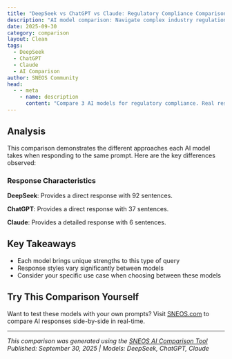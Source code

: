```yaml
---
title: "DeepSeek vs ChatGPT vs Claude: Regulatory Compliance Comparison 2025"
description: "AI model comparison: Navigate complex industry regulations - compliance frameworks..."
date: 2025-09-30
category: comparison
layout: Clean
tags:
  - DeepSeek
  - ChatGPT
  - Claude
  - AI Comparison
author: SNEOS Community
head:
  - - meta
    - name: description
      content: "Compare 3 AI models for regulatory compliance. Real responses from DeepSeek, ChatGPT, Claude with detailed analysis."
---
```


<ChatComparison
  title="DeepSeek vs ChatGPT vs Claude: Regulatory Compliance Comparison 2025"
  prompt="Navigate complex industry regulations - compliance frameworks"
  :responses='{
    "DeepSeek": "Of course. Navigating complex industry regulations and building robust compliance frameworks is a critical function for any modern business. It\u0027s a complex, ongoing process, not a one-time project.\n\nHere is a comprehensive guide to help you understand and manage this challenge, broken down into a strategic approach.\n\n---\n\n### **The Core Philosophy: From Reactive to Proactive**\n\nThe goal is to shift from a reactive stance (\u0022We have to fix this because we got audited\u0022) to a proactive, strategic one (\u0022Our compliance program gives us a competitive advantage and protects our reputation\u0022).\n\n---\n\n### **Part 1: The Foundational Steps for Navigating Regulations**\n\nBefore you can build a framework, you need to understand the landscape.\n\n#### **Step 1: Identification and Inventory**\n*   **What to do:** Systematically identify *all* applicable regulations.\n*   **How to do it:**\n    *   **Jurisdiction:** Identify all geographic areas you operate in (Federal, State/Provincial, International like EU\u0027s GDPR, etc.).\n    *   **Industry-Specific:** These are the core regulations (e.g., HIPAA for healthcare, PCI-DSS for payment cards, SOX for public companies, FISMA for US gov\u0027t contractors, FAA regulations for aerospace).\n    *   **Cross-Industry:** Don\u0027t forget broader laws (e.g., Labor Laws, Anti-Bribery/Anti-Corruption like FCPA/UK Bribery Act, Data Privacy laws like GDPR/CPRA, Environmental regulations).\n    *   **Tools:** Use regulatory tracking software, subscribe to industry newsletters, and engage with industry associations and legal counsel.\n\n#### **Step 2: Analysis and Interpretation**\n*   **What to do:** Understand what the regulations *actually mean* for your specific business operations.\n*   **How to do it:**\n    *   **Break Down Requirements:** Translate legal text into specific, actionable obligations. (e.g., \u0022Ensure data confidentiality\u0022 becomes \u0022Encrypt all customer data at rest and in transit.\u0022).\n    *   **Assess Impact:** Determine the operational, financial, and technical impact of each requirement. Create a risk matrix.\n    *   **Seek Expertise:** This is where legal, compliance officers, and subject matter experts are crucial. Do not rely on guesswork.\n\n#### **Step 3: Gap Analysis**\n*   **What to do:** Compare your current state (\u0022As-Is\u0022) against the regulatory requirements (\u0022To-Be\u0022).\n*   **How to do it:**\n    *   Conduct interviews, review existing policies, and perform technical audits.\n    *   Document every gap, no matter how small. Prioritize them based on risk (likelihood and impact of non-compliance).\n\n---\n\n### **Part 2: Building the Compliance Framework**\n\nA framework is a structured set of guidelines, processes, and controls that ensures ongoing compliance. Think of it as the \u0022operating system\u0022 for your compliance efforts.\n\n#### **Component 1: Governance \u0026 Leadership (The \u0022Tone at the Top\u0022)**\n*   **Executive Sponsorship:** A C-level executive (e.g., Chief Compliance Officer) must own the program and be accountable.\n*   **Compliance Committee:** A cross-functional team (Legal, IT, HR, Operations, Finance) to oversee implementation.\n*   **Charters \u0026 Mandates:** Clearly defined roles, responsibilities, and reporting lines.\n\n#### **Component 2: Policies \u0026 Procedures (The \u0022Rulebook\u0022)**\n*   **Policies:** High-level documents that state your company\u0027s commitment and principles (e.g., \u0022Code of Conduct,\u0022 \u0022Data Protection Policy\u0022).\n*   **Procedures:** Detailed, step-by-step work instructions that employees can follow to implement the policies (e.g., \u0022Procedure for Reporting a Security Incident\u0022).\n*   **Key:** They must be living documents\u2014easily accessible, understood by employees, and regularly updated.\n\n#### **Component 3: Training \u0026 Communication (The \u0022Awareness Engine\u0022)**\n*   **Role-Based Training:** Not everyone needs to know everything. Train employees on the regulations and procedures relevant to their job.\n*   **Ongoing Communication:** Use newsletters, intranet, and team meetings to keep compliance top-of-mind.\n*   **Culture of Compliance:** Foster an environment where employees feel safe reporting potential issues without fear of retribution.\n\n#### **Component 4: Monitoring \u0026 Auditing (The \u0022Checks and Balances\u0022)**\n*   **Continuous Monitoring:** Use technology to automatically track controls (e.g., automated scans for misconfigured servers, log monitoring for unauthorized access).\n*   **Internal Audits:** Regular, scheduled assessments to test the effectiveness of your framework against the regulatory requirements.\n*   **Key Performance/Risk Indicators (KPIs/KRIs):** Metrics to track the health of your compliance program (e.g., number of open gaps, training completion rates, audit findings).\n\n#### **Component 5: Reporting \u0026 Response (The \u0022Nervous System\u0022)**\n*   **Regular Reporting:** Keep leadership and the board informed on the status of compliance, key risks, and incidents.\n*   **Incident Response Plan:** A clear, tested plan for when something goes wrong (e.g., a data breach, a regulatory inquiry). Who do you call? What are the first steps?\n*   **Whistleblower Program:** A secure and anonymous channel for employees to report concerns.\n\n#### **Component 6: Technology \u0026 Tools (The \u0022Force Multiplier\u0022)**\nYou cannot manage modern compliance with spreadsheets and email alone.\n*   **Governance, Risk, and Compliance (GRC) Platforms:** Tools like ServiceNow GRC, RSA Archer, or MetricStream help you centralize regulatory requirements, map them to controls, manage audits, and track issues.\n*   **Regulatory Change Management Tools:** Software that alerts you to new or updated regulations.\n*   **Automation Tools:** For tasks like data collection, evidence gathering, and control testing.\n\n---\n\n### **Part 3: Industry-Specific Nuances**\n\nThe core framework is universal, but the focus changes:\n\n*   **Healthcare (HIPAA):** Extreme focus on data privacy (ePHI), patient rights, and strict access controls. Documentation is paramount.\n*   **Finance (SOX, PCI-DSS, Basel III):** Heavy emphasis on financial controls, data security (especially cardholder data), and extensive, independent auditing.\n*   **Energy \u0026 Manufacturing (EPA, OSHA):** Focus on environmental impact, safety protocols, and physical operational risks.\n*   **Technology (GDPR, CCPA, SaaS):** Centered on data privacy, user consent, data portability, and international data transfer mechanisms.\n\n---\n\n### **Part 4: Common Pitfalls to Avoid**\n\n1.  **Siloed Efforts:** Compliance is not just the legal department\u0027s job. It must be integrated into business processes.\n2.  **\u0022Set and Forget\u0022 Policies:** Your framework will rot if not continuously updated as regulations and your business change.\n3.  **Over-Reliance on Technology:** Tools enable the framework; they are not the framework itself. People and processes are more important.\n4.  **Poor Communication:** If employees don\u0027t understand the \u0022why,\u0022 they won\u0027t follow the \u0022what.\u0022\n5.  **Ignoring the Culture:** A punitive culture will drive issues underground. A culture of openness is your best defense.\n\n### **Conclusion: The Strategic Value**\n\nA well-executed compliance framework is more than just avoiding fines. It:\n*   **Builds Trust:** With customers, partners, and regulators.\n*   **Creates Competitive Advantage:** Demonstrating robust compliance can be a key differentiator in proposals (e.g., in B2B or government contracting).\n*   **Improves Operations:** Often, compliance forces you to streamline and document processes, making them more efficient and secure.\n*   **Enables Growth:** A scalable framework allows you to enter new markets and handle new regulations with confidence.\n\nStart with the foundation, build your framework piece by piece, and foster a culture where compliance is seen as a shared responsibility and a key element of business success.",
    "ChatGPT": "Navigating complex industry regulations and compliance frameworks requires a structured approach to understand, implement, and maintain adherence to relevant laws and standards. Here\u2019s a step-by-step guide to help you manage this effectively:\n\n### 1. Understand Applicable Regulations\n- **Identify Relevant Regulations:** Determine which laws and regulations apply to your industry, geography, and business activities (e.g., GDPR, HIPAA, SOX, PCI-DSS, OSHA).\n- **Consult Legal Experts:** Work with compliance officers or legal counsel to interpret complex or ambiguous regulatory language.\n- **Stay Updated:** Regularly monitor regulatory updates and changes using official government websites, industry associations, or regulatory compliance subscriptions.\n\n### 2. Map Out Compliance Requirements\n- **Create a Compliance Matrix:** Document each requirement, responsible parties, deadlines, and impact on business operations.\n- **Risk Assessment:** Evaluate risks related to non-compliance or partial compliance and prioritize efforts accordingly.\n\n### 3. Develop Policies and Procedures\n- **Policy Creation:** Draft clear policies that align with regulatory requirements.\n- **Standard Operating Procedures (SOPs):** Define detailed steps to implement policies consistently.\n- **Employee Training:** Educate employees on policies, compliance importance, and their roles.\n\n### 4. Implement Controls and Monitoring\n- **Internal Controls:** Establish technical, physical, and administrative controls to meet compliance standards.\n- **Compliance Tools:** Use software solutions to automate monitoring, reporting, and auditing processes.\n- **Continuous Monitoring:** Conduct regular audits, self-assessments, and control testing.\n\n### 5. Document Everything\n- **Maintain Records:** Keep comprehensive records of compliance activities, decisions, and evidence of adherence.\n- **Audit Trails:** Ensure traceability for all key compliance-related actions.\n\n### 6. Address Issues Promptly\n- **Incident Management:** Create processes for identifying, reporting, and resolving compliance breaches.\n- **Corrective Actions:** Develop plans to fix gaps and prevent recurrence.\n\n### 7. Engage Stakeholders\n- **Communicate:** Keep internal and external stakeholders informed about compliance status.\n- **Third-Party Compliance:** Manage and monitor compliance among vendors and partners.\n\n### 8. Continual Improvement\n- **Regular Reviews:** Periodically revisit compliance programs to update for new risks and regulations.\n- **Benchmarking:** Compare practices against industry best practices.\n- **Feedback Loop:** Incorporate feedback from audits and staff to enhance compliance efforts.\n\n---\n\n### Additional Tips\n- Consider obtaining industry certifications (e.g., ISO 27001) as evidence of compliance maturity.\n- Use regulatory technology (RegTech) solutions to streamline compliance management.\n- Foster a culture of compliance within your organization starting from leadership.\n\nIf you have a specific industry or regulation in mind, I can provide more tailored guidance!",
    "Claude": "# Navigating Complex Industry Regulations: Compliance Frameworks\n\n## Understanding Compliance Frameworks\n\n### Core Components\n- **Regulatory Requirements**: Specific rules and standards mandated by authorities\n- **Internal Policies**: Organization-specific procedures and controls\n- **Risk Management**: Identification and mitigation of compliance risks\n- **Monitoring \u0026 Reporting**: Ongoing oversight and documentation\n- **Training \u0026 Awareness**: Employee education and competency development\n\n## Key Industry Frameworks\n\n### Financial Services\n**SOX (Sarbanes-Oxley)**\n- Financial reporting accuracy\n- Internal controls documentation\n- Executive certification requirements\n\n**PCI DSS (Payment Card Industry)**\n- Secure payment processing\n- Data encryption standards\n- Regular security assessments\n\n**Basel III**\n- Capital adequacy requirements\n- Risk management standards\n- Liquidity coverage ratios\n\n### Healthcare\n**HIPAA (Health Insurance Portability)**\n- Patient data privacy\n- Security safeguards\n- Breach notification requirements\n\n**FDA Regulations**\n- Clinical trial protocols\n- Drug manufacturing standards\n- Medical device approvals\n\n### Technology \u0026 Data\n**GDPR (General Data Protection Regulation)**\n- Data subject rights\n- Privacy by design\n- Breach notification (72-hour rule)\n\n**ISO 27001**\n- Information security management\n- Risk assessment processes\n- Continuous improvement cycles\n\n## Building an Effective Compliance Framework\n\n### 1. Assessment \u0026 Gap Analysis\n\u0060\u0060\u0060\nCurrent State \u2192 Regulatory Requirements \u2192 Gap Identification \u2192 Priority Matrix\n\u0060\u0060\u0060\n\n### 2. Framework Design\n- **Governance Structure**\n  - Compliance committee\n  - Clear roles and responsibilities\n  - Escalation procedures\n\n- **Policy Development**\n  - Risk-based approach\n  - Clear, actionable procedures\n  - Regular review cycles\n\n### 3. Implementation Strategy\n- **Phased Rollout**\n  - Critical compliance areas first\n  - Resource allocation planning\n  - Change management support\n\n- **Technology Integration**\n  - Compliance management systems\n  - Automated monitoring tools\n  - Reporting dashboards\n\n### 4. Monitoring \u0026 Maintenance\n- **Continuous Monitoring**\n  - Real-time compliance tracking\n  - Key performance indicators\n  - Regular audits and assessments\n\n- **Updates \u0026 Improvements**\n  - Regulatory change management\n  - Lessons learned integration\n  - Framework optimization\n\n## Best Practices for Complex Regulations\n\n### Multi-Jurisdictional Compliance\n- **Mapping Requirements**\n  - Identify overlapping regulations\n  - Document jurisdiction-specific requirements\n  - Create unified compliance matrix\n\n- **Harmonization Strategies**\n  - Common control frameworks\n  - Standardized reporting formats\n  - Centralized governance model\n\n### Risk-Based Approach\n- **Risk Assessment**\n  - Regulatory impact analysis\n  - Probability and severity ratings\n  - Resource allocation priorities\n\n- **Control Design**\n  - Preventive vs. detective controls\n  - Automated vs. manual processes\n  - Cost-benefit analysis\n\n## Common Compliance Challenges\n\n### Resource Constraints\n- **Solutions**\n  - Prioritize high-risk areas\n  - Leverage technology automation\n  - Consider outsourcing options\n  - Cross-functional team utilization\n\n### Regulatory Changes\n- **Management Strategies**\n  - Regulatory intelligence systems\n  - Industry association participation\n  - Legal counsel engagement\n  - Change impact assessments\n\n### Documentation \u0026 Evidence\n- **Best Practices**\n  - Centralized document management\n  - Version control systems\n  - Audit trail maintenance\n  - Regular documentation reviews\n\n## Technology Solutions\n\n### Compliance Management Platforms\n- **GRC (Governance, Risk, Compliance) Tools**\n  - Integrated risk management\n  - Policy management\n  - Audit management\n  - Reporting capabilities\n\n- **RegTech Solutions**\n  - Regulatory change tracking\n  - Automated compliance monitoring\n  - Risk analytics\n  - Regulatory reporting\n\n### Implementation Considerations\n- **Vendor Selection**\n  - Industry-specific expertise\n  - Scalability and flexibility\n  - Integration capabilities\n  - Support and training\n\n- **Data Management**\n  - Data quality and integrity\n  - Privacy and security\n  - Retention policies\n  - Access controls\n\n## Measuring Compliance Effectiveness\n\n### Key Performance Indicators\n- **Quantitative Metrics**\n  - Compliance violations count\n  - Time to remediation\n  - Training completion rates\n  - Audit findings trends\n\n- **Qualitative Assessments**\n  - Culture and awareness surveys\n  "
  }'
  published-date="13:42"
/>

## Analysis

This comparison demonstrates the different approaches each AI model takes when responding to the same prompt. Here are the key differences observed:

### Response Characteristics

**DeepSeek**: Provides a direct response with 92 sentences. 

**ChatGPT**: Provides a direct response with 37 sentences. 

**Claude**: Provides a detailed response with 6 sentences. 

## Key Takeaways

- Each model brings unique strengths to this type of query
- Response styles vary significantly between models
- Consider your specific use case when choosing between these models

## Try This Comparison Yourself

Want to test these models with your own prompts? Visit [SNEOS.com](https://sneos.com) to compare AI responses side-by-side in real-time.

---

*This comparison was generated using the [SNEOS AI Comparison Tool](https://sneos.com)*
*Published: September 30, 2025 | Models: DeepSeek, ChatGPT, Claude*
